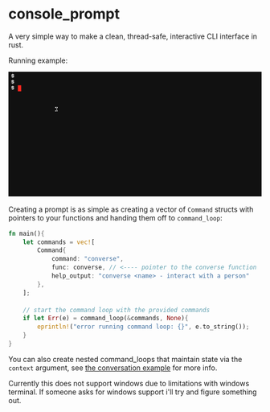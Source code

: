 # console_prompt

A very simple way to make a clean, thread-safe, interactive CLI interface
in rust.

Running example:

![Example GIF](images/demo.gif)


Creating a prompt is as simple as creating a vector of `Command` structs with pointers to your functions and handing them off to `command_loop`:

```rust
fn main(){
    let commands = vec![
        Command{
            command: "converse",
            func: converse, // <---- pointer to the converse function
            help_output: "converse <name> - interact with a person"
        },
    ];

    // start the command loop with the provided commands
    if let Err(e) = command_loop(&commands, None){
        eprintln!("error running command loop: {}", e.to_string());
    }
}
```

You can also create nested command_loops that maintain state via the `context` argument, see [the conversation example](https://github.com/deadjakk/console-prompt/blob/main/examples/conversation.rs#L34) for more info.

Currently this does not support windows due to limitations with windows terminal.
If someone asks for windows support i'll try and figure something out.
